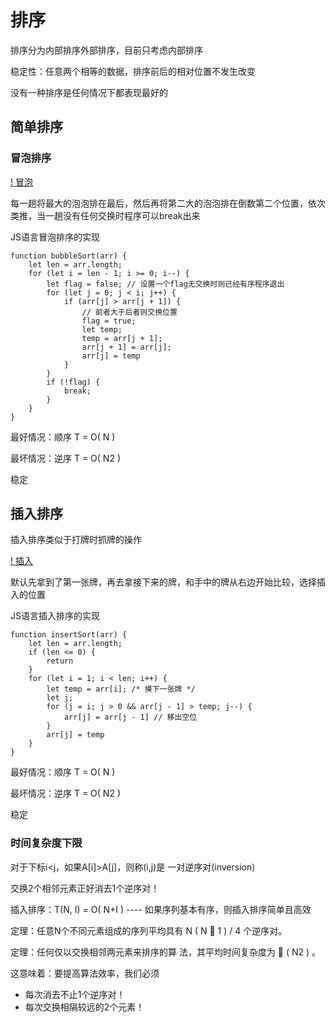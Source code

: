 # 排序

排序分为内部排序外部排序，目前只考虑内部排序

稳定性：任意两个相等的数据，排序前后的相对位置不发生改变

没有一种排序是任何情况下都表现最好的

## 简单排序

### 冒泡排序

[! 冒泡](https://github.com/OwenLittleWhite/fword-data-structures/tree/master/asserts/bubble.png)

每一趟将最大的泡泡排在最后，然后再将第二大的泡泡排在倒数第二个位置，依次类推，当一趟没有任何交换时程序可以break出来

JS语言冒泡排序的实现

``` JS
function bubbleSort(arr) {
    let len = arr.length;
    for (let i = len - 1; i >= 0; i--) {
        let flag = false; // 设置一个flag无交换时则已经有序程序退出
        for (let j = 0; j < i; j++) {
            if (arr[j] > arr[j + 1]) {
                // 前者大于后者则交换位置
                flag = true;
                let temp;
                temp = arr[j + 1];
                arr[j + 1] = arr[j];
                arr[j] = temp
            }
        }
        if (!flag) {
            break;
        }
    }
}
```

最好情况：顺序 T = O( N )

最坏情况：逆序 T = O( N2 )

稳定

## 插入排序

插入排序类似于打牌时抓牌的操作

[! 插入](https://github.com/OwenLittleWhite/fword-data-structures/tree/master/asserts/insert.png)

默认先拿到了第一张牌，再去拿接下来的牌，和手中的牌从右边开始比较，选择插入的位置

JS语言插入排序的实现

``` JS
function insertSort(arr) {
    let len = arr.length;
    if (len <= 0) {
        return
    }
    for (let i = 1; i < len; i++) {
        let temp = arr[i]; /* 摸下一张牌 */
        let j;
        for (j = i; j > 0 && arr[j - 1] > temp; j--) {
            arr[j] = arr[j - 1] // 移出空位 
        }
        arr[j] = temp
    }
}
```

最好情况：顺序 T = O( N )

最坏情况：逆序 T = O( N2 )

稳定

### 时间复杂度下限

对于下标i<j，如果A[i]>A[j]，则称(i,j)是
一对逆序对(inversion)

交换2个相邻元素正好消去1个逆序对！

插入排序：T(N, I) = O( N+I ) ---- 如果序列基本有序，则插入排序简单且高效

定理：任意N个不同元素组成的序列平均具有
N ( N  1 ) / 4 个逆序对。

定理：任何仅以交换相邻两元素来排序的算
法，其平均时间复杂度为  ( N2 ) 。

这意味着：要提高算法效率，我们必须
- 每次消去不止1个逆序对！
- 每次交换相隔较远的2个元素！